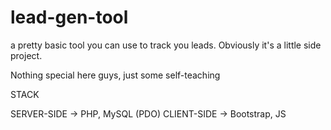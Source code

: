 # lead-gen-tool

a pretty basic tool you can use to track you leads. Obviously it's a little side project.

Nothing special here guys, just some self-teaching

STACK

SERVER-SIDE -> PHP, MySQL (PDO)
CLIENT-SIDE -> Bootstrap, JS
